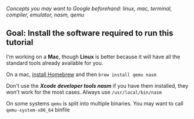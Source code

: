 _Concepts you may want to Google beforehand: linux, mac, terminal, compiler, emulator, nasm, qemu_

## Goal: Install the software required to run this tutorial

I'm working on a **Mac**, though **Linux** is better because it will have all the standard tools already available for you.

On a mac, [install Homebrew](http://brew.sh/) and then `brew install qemu nasm`

Don't use the **_Xcode developer tools nasm_** if you have them installed, they won't work for the most cases. Always use `/usr/local/bin/nasm`

On some systems `qemu` is split into multiple binaries. You may want to call `qemu-system-x86_64` binfile